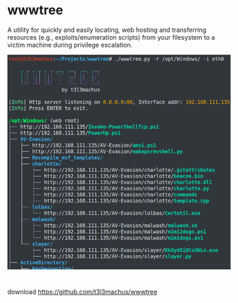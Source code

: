 # wwwtree 
A utility for quickly and easily locating, web hosting and transferring resources (e.g., exploits/enumeration scripts) from your filesystem to a victim machine during privilege escalation.

![debc11fdf92ee10e5576cc481d5b18a3.png](../../../_resources/debc11fdf92ee10e5576cc481d5b18a3.png)

# 
download
https://github.com/t3l3machus/wwwtree
